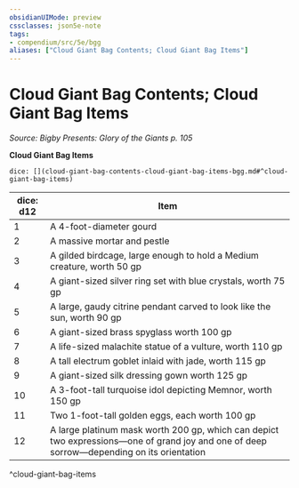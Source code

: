 ```yaml
---
obsidianUIMode: preview
cssclasses: json5e-note
tags:
- compendium/src/5e/bgg
aliases: ["Cloud Giant Bag Contents; Cloud Giant Bag Items"]
---
```

# Cloud Giant Bag Contents; Cloud Giant Bag Items
*Source: Bigby Presents: Glory of the Giants p. 105* 

**Cloud Giant Bag Items**

`dice: [](cloud-giant-bag-contents-cloud-giant-bag-items-bgg.md#^cloud-giant-bag-items)`

| dice: d12 | Item |
|-----------|------|
| 1 | A 4-foot-diameter gourd |
| 2 | A massive mortar and pestle |
| 3 | A gilded birdcage, large enough to hold a Medium creature, worth 50 gp |
| 4 | A giant-sized silver ring set with blue crystals, worth 75 gp |
| 5 | A large, gaudy citrine pendant carved to look like the sun, worth 90 gp |
| 6 | A giant-sized brass spyglass worth 100 gp |
| 7 | A life-sized malachite statue of a vulture, worth 110 gp |
| 8 | A tall electrum goblet inlaid with jade, worth 115 gp |
| 9 | A giant-sized silk dressing gown worth 125 gp |
| 10 | A 3-foot-tall turquoise idol depicting Memnor, worth 150 gp |
| 11 | Two 1-foot-tall golden eggs, each worth 100 gp |
| 12 | A large platinum mask worth 200 gp, which can depict two expressions—one of grand joy and one of deep sorrow—depending on its orientation |
^cloud-giant-bag-items
